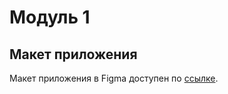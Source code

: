 # Модуль 1

## Макет приложения
Макет приложения в Figma доступен по [ссылке](https://www.figma.com/file/eHfq7ZtG4fSTdFIG8UYS3x/Messenger?node-id=0:1).